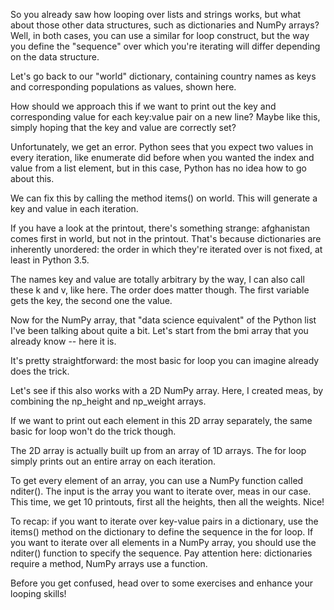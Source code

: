 So you already saw how looping over lists and strings works, but what about those other data structures, such as dictionaries and NumPy arrays? Well, in both cases, you can use a similar for loop construct, but the way you define the "sequence" over which you're iterating will differ depending on the data structure.

Let's go back to our "world" dictionary, containing country names as keys and corresponding populations as values, shown here.

How should we approach this if we want to print out the key and corresponding value for each key:value pair on a new line? Maybe like this, simply hoping that the key and value are correctly set?

Unfortunately, we get an error. Python sees that you expect two values in every iteration, like enumerate did before when you wanted the index and value from a list element, but in this case, Python has no idea how to go about this.

We can fix this by calling the method items() on world. This will generate a key and value in each iteration.

If you have a look at the printout, there's something strange: afghanistan comes first in world, but not in the printout. That's because dictionaries are inherently unordered: the order in which they're iterated over is not fixed, at least in Python 3.5.

The names key and value are totally arbitrary by the way, I can also call these k and v, like here. The order does matter though. The first variable gets the key, the second one the value.

Now for the NumPy array, that "data science equivalent" of the Python list I've been talking about quite a bit. Let's start from the bmi array that you already know -- here it is.

It's pretty straightforward: the most basic for loop you can imagine already does the trick.

Let's see if this also works with a 2D NumPy array. Here, I created meas, by combining the np_height and np_weight arrays.

If we want to print out each element in this 2D array separately, the same basic for loop won't do the trick though.

The 2D array is actually built up from an array of 1D arrays. The for loop simply prints out an entire array on each iteration.

To get every element of an array, you can use a NumPy function called nditer(). The input is the array you want to iterate over, meas in our case. This time, we get 10 printouts, first all the heights, then all the weights. Nice!

To recap: if you want to iterate over key-value pairs in a dictionary, use the items() method on the dictionary to define the sequence in the for loop. If you want to iterate over all elements in a NumPy array, you should use the nditer() function to specify the sequence. Pay attention here: dictionaries require a method, NumPy arrays use a function.

Before you get confused, head over to some exercises and enhance your looping skills!

